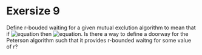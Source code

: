 # Exersize 9

Define r-bouded waiting for a given mutual exclution algorithm to mean that if ![equation](http://latex.codecogs.com/gif.download?D_A^j&space;\rightarrow&space;D_B^k) then ![equation](http://latex.codecogs.com/gif.download?CS_A^j&space;\rightarrow&space;CS_B^k^+^r). Is there a way to define a doorway for the Peterson algorithm such that it provides r-bounded waitng for some value of r?
